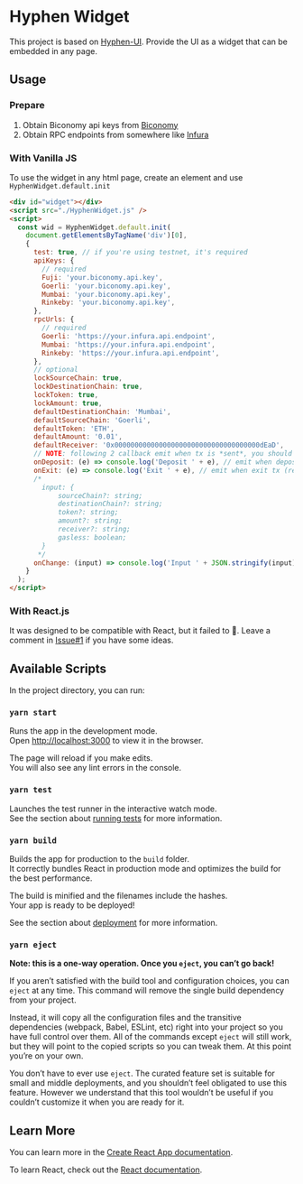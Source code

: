 # Hyphen Widget

This project is based on [Hyphen-UI](https://github.com/bcnmy/hyphen-ui/). Provide the UI as a widget that can be embedded in any page.

## Usage

### Prepare

1. Obtain Biconomy api keys from [Biconomy](https://dashboard.biconomy.io/)
2. Obtain RPC endpoints from somewhere like [Infura](https://infura.io/)

### With Vanilla JS

To use the widget in any html page, create an element and use `HyphenWidget.default.init`

```html
<div id="widget"></div>
<script src="./HyphenWidget.js" />
<script>
  const wid = HyphenWidget.default.init(
    document.getElementsByTagName('div')[0],
    {
      test: true, // if you're using testnet, it's required
      apiKeys: {
        // required
        Fuji: 'your.biconomy.api.key',
        Goerli: 'your.biconomy.api.key',
        Mumbai: 'your.biconomy.api.key',
        Rinkeby: 'your.biconomy.api.key',
      },
      rpcUrls: {
        // required
        Goerli: 'https://your.infura.api.endpoint',
        Mumbai: 'https://your.infura.api.endpoint',
        Rinkeby: 'https://your.infura.api.endpoint',
      },
      // optional
      lockSourceChain: true,
      lockDestinationChain: true,
      lockToken: true,
      lockAmount: true,
      defaultDestinationChain: 'Mumbai',
      defaultSourceChain: 'Goerli',
      defaultToken: 'ETH',
      defaultAmount: '0.01',
      defaultReceiver: '0x000000000000000000000000000000000000dEaD',
      // NOTE: following 2 callback emit when tx is *sent*, you should check the status by yourself
      onDeposit: (e) => console.log('Deposit ' + e), // emit when depost tx is sent
      onExit: (e) => console.log('Exit ' + e), // emit when exit tx (receiver will receive tokens) is sent
      /*
        input: {
            sourceChain?: string;
            destinationChain?: string;
            token?: string;
            amount?: string;
            receiver?: string;
            gasless: boolean;
        }
       */
      onChange: (input) => console.log('Input ' + JSON.stringify(input)),
    }
  );
</script>
```

### With React.js

It was designed to be compatible with React, but it failed to 🥲.
Leave a comment in [Issue#1](https://github.com/flyinglimao/hyphen-widget/issues/1) if you have some ideas.

## Available Scripts

In the project directory, you can run:

### `yarn start`

Runs the app in the development mode.\
Open [http://localhost:3000](http://localhost:3000) to view it in the browser.

The page will reload if you make edits.\
You will also see any lint errors in the console.

### `yarn test`

Launches the test runner in the interactive watch mode.\
See the section about [running tests](https://facebook.github.io/create-react-app/docs/running-tests) for more information.

### `yarn build`

Builds the app for production to the `build` folder.\
It correctly bundles React in production mode and optimizes the build for the best performance.

The build is minified and the filenames include the hashes.\
Your app is ready to be deployed!

See the section about [deployment](https://facebook.github.io/create-react-app/docs/deployment) for more information.

### `yarn eject`

**Note: this is a one-way operation. Once you `eject`, you can’t go back!**

If you aren’t satisfied with the build tool and configuration choices, you can `eject` at any time. This command will remove the single build dependency from your project.

Instead, it will copy all the configuration files and the transitive dependencies (webpack, Babel, ESLint, etc) right into your project so you have full control over them. All of the commands except `eject` will still work, but they will point to the copied scripts so you can tweak them. At this point you’re on your own.

You don’t have to ever use `eject`. The curated feature set is suitable for small and middle deployments, and you shouldn’t feel obligated to use this feature. However we understand that this tool wouldn’t be useful if you couldn’t customize it when you are ready for it.

## Learn More

You can learn more in the [Create React App documentation](https://facebook.github.io/create-react-app/docs/getting-started).

To learn React, check out the [React documentation](https://reactjs.org/).
